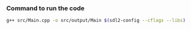 ### Command to run the code
```bash
g++ src/Main.cpp -o src/output/Main $(sdl2-config --cflags --libs)
```